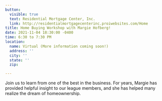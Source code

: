 ```yaml
---
button:
  visible: true
  text: Residential Mortgage Center, Inc.
  link: http://residentialmortgagecenterinc.proiwebsites.com/Home
title: Home Buying Workshop with Margie Hofberg!
date: 2021-11-04 18:30:00 -0400
time: 6:30 to 7:30 PM
location:
  name: Virtual (More information coming soon!)
  address: ''
  city: ''
  state: ''
  zip: 

---
```

Join us to learn from one of the best in the business. For years, Margie has provided helpful insight to our league members, and she has helped many realize the dream of homeownership. 